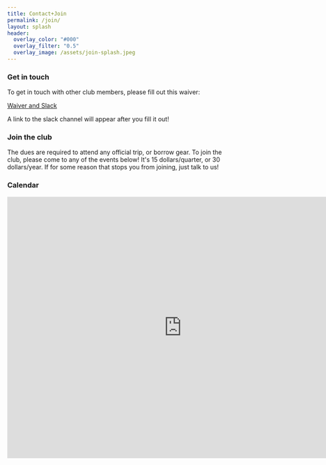 ```yaml
---
title: Contact+Join
permalink: /join/
layout: splash
header:
  overlay_color: "#000"
  overlay_filter: "0.5"
  overlay_image: /assets/join-splash.jpeg
---
```

### Get in touch
To get in touch with other club members, please fill out this waiver:

[Waiver and Slack](https://forms.gle/XdyzESwYfjN2Ucpn8)

A link to the slack channel will appear after you fill it out!

### Join the club
The dues are required to attend any official trip, or borrow gear. To join the club, please come to any of the events below! It's 15 dollars/quarter, or 30 dollars/year. If for some reason that stops you from joining, just talk to us! 

### Calendar
<iframe src="https://calendar.google.com/calendar/embed?src=alpineclub%40ucsd.edu&ctz=America%2FLos_Angeles" style="border: 0" width="800" height="600" frameborder="0" scrolling="no"></iframe>

